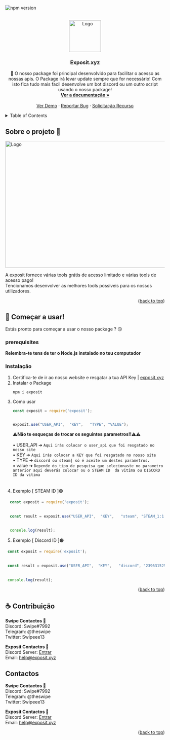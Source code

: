 ![npm version](https://d25lcipzij17d.cloudfront.net/badge.svg?id=js&r=r&type=6e&v=1.0.5&x2=0)

<div id="top"></div>

<!-- PROJECT LOGO -->
<br />
<div align="center">
  <a href="https://github.com/swipe13/exposit-package">
    <img src="https://exposit.xyz/img/icon.png" alt="Logo" width="100" height="100">
  </a>

<h3 align="center">Exposit.xyz</h3>

  <p align="center">
    📢  O nosso package foi principal desenvolvido para facilitar o acesso as nossas apis. O Package irá levar update sempre que for necessário!
     Com isto fica tudo mais facil desenvolve um bot discord ou um outro script usando o nosso package!
    <br />
    <a href="https://github.com/github_username/repo_name"><strong>Ver a documentação »</strong></a>
    <br />
    <br />
    <a href="https://github.com/github_username/repo_name">Ver Demo</a>
    ·
    <a href="https://github.com/github_username/repo_name/issues">Reportar Bug</a>
    ·
    <a href="https://github.com/github_username/repo_name/issues">Solicitação Recurso</a>
  </p>
</div>



<!-- TABLE OF CONTENTS -->
<details>
  <summary>Table of Contents</summary>
  <ol>
    <li>
      <a href="#about-the-project">About The Project</a>
      <ul>
        <li><a href="#built-with">Built With</a></li>
      </ul>
    </li>
    <li>
      <a href="#getting-started">Getting Started</a>
      <ul>
        <li><a href="#prerequisites">Prerequisites</a></li>
        <li><a href="#installation">Installation</a></li>
      </ul>
    </li>
    <li><a href="#usage">Usage</a></li>
    <li><a href="#roadmap">Roadmap</a></li>
    <li><a href="#contributing">Contributing</a></li>
    <li><a href="#license">License</a></li>
    <li><a href="#contact">Contact</a></li>
    <li><a href="#acknowledgments">Acknowledgments</a></li>
  </ol>
</details>



<!-- ABOUT THE PROJECT -->
## Sobre o projeto 🔻

  <a href="https://github.com/swipe13/exposit-package">
    <img src="http://swipeee.pt/imagesPc/xvvrs.png" alt="Logo" width="800" height="400">
  </a>

 A exposit fornece várias tools grátis de acesso limitado e várias tools de acesso pago!<br> Tencionamos desenvolver as melhores tools possiveis para os nossos utilizadores.

<p align="right">(<a href="#top">back to top</a>)</p>


<!-- GETTING STARTED -->
## 🚀 Começar a usar!

Estás pronto para começar a usar o nosso package ?  🙃

### prerequisites
<strong>Relembra-te tens de ter o Node.js instalado no teu computador</strong>

### Instalação
1. Certifica-te de ir ao nosso website e resgatar a tua API Key | [exposit.xyz](https://exposit.xyz)
2. Instalar o Package
   ```sh
   npm i exposit
   ```
3. Como usar
   ```js
   const exposit = require('exposit');
   
   
   exposit.use("USER_API",  "KEY",   "TYPE", "VALUE");
   ```
   <strong>⚠️Não te esqueças de trocar os seguintes parametros!!⚠️⚠ </strong><br><br>
   ▪️ USER_API ➔ `Aqui irás colocar o user_api que foi resgatado no nosso site`<br>
   ▪️ KEY ➔ `Aqui irás colocar a KEY que foi resgatado no nosso site`<br>
   ▪️ TYPE ➔ `discord ou steam| só é aceite um destes parametros.`<br>
   ▪️ value ➔ `Depende do tipo de pesquisa que selecionaste no parametro anterior aqui deverás colocar ou o STEAM ID  da vitima ou DISCORD ID da vitima`<br>
  <br><br>
4. Exemplo [ STEAM ID ]🟢
 ```js
   const exposit = require('exposit');
   
   
   const result = exposit.use("USER_API",  "KEY",   "steam", "STEAM_1:1:8969729");
   
   
   console.log(result);
   ```

5. Exemplo [ Discord ID ]🟠
  ```js
   const exposit = require('exposit');
   
   
   const result = exposit.use("USER_API",  "KEY",   "discord", "239631525350604801");
   
   
   console.log(result);
   ```


<p align="right">(<a href="#top">back to top</a>)</p>


## ☕ Contribuição 

  <strong>Swipe Contactos 🔻</strong><br>
  Discord: Swipe#7992<br>
  Telegram: @theswipe<br>
  Twitter: Swipeee13<br>
  
  <strong>Exposit Contactos 🔻</strong><br>
  Discord Server: [Entrar](https://discord.gg/GjFmjJzMHm) <br>
  Email: help@exposit.xyz

<!-- CONTACT -->
## Contactos

  <strong>Swipe Contactos 🔻</strong><br>
  Discord: Swipe#7992<br>
  Telegram: @theswipe<br>
  Twitter: Swipeee13<br>
  
  <strong>Exposit Contactos 🔻</strong><br>
  Discord Server: [Entrar](https://discord.gg/GjFmjJzMHm) <br>
  Email: help@exposit.xyz


<p align="right">(<a href="#top">back to top</a>)</p>


